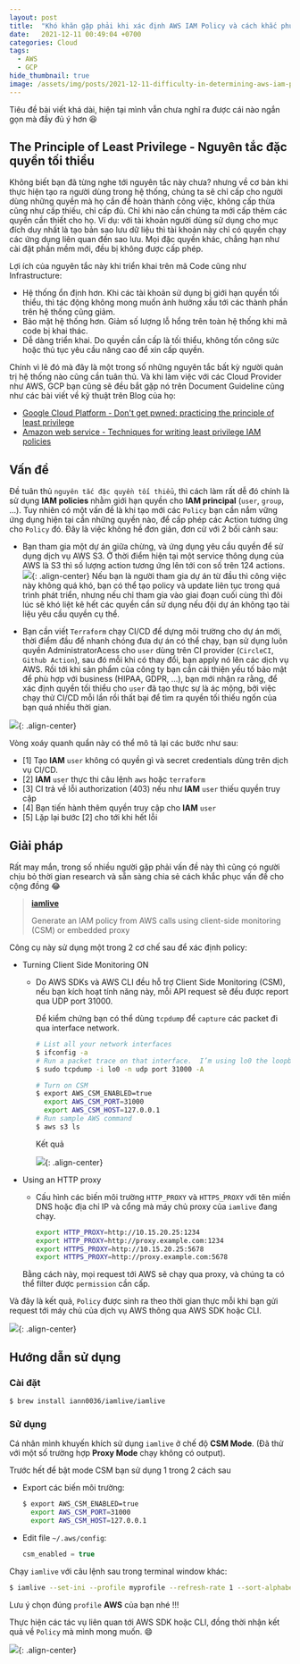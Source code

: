 ```yaml
---
layout: post
title:  "Khó khăn gặp phải khi xác định AWS IAM Policy và cách khắc phục"
date:   2021-12-11 00:49:04 +0700
categories: Cloud
tags:
  - AWS
  - GCP
hide_thumbnail: true
image: /assets/img/posts/2021-12-11-difficulty-in-determining-aws-iam-policies-for-least-privilege-compliance-and-solution/principle-of-least-privilege.jpeg
---
```


Tiêu đề bài viết khá dài, hiện tại mình vẫn chưa nghĩ ra được cái nào ngắn gọn mà đầy đủ ý hơn 😆
## The Principle of Least Privilege - Nguyên tắc đặc quyền tối thiểu

Không biết bạn đã từng nghe tới nguyên tắc này chưa? nhưng về cơ bản khi thực hiện tạo ra người dùng trong hệ thống, chúng ta sẽ chỉ cấp cho người dùng những quyền mà họ cần để hoàn thành công việc, không cấp thừa cũng như cấp thiếu, chỉ cấp đủ. Chỉ khi nào cần chúng ta mới cấp thêm các quyền cần thiết cho họ. Ví dụ: với tài khoản người dùng sử dụng cho mục đích duy nhất là tạo bản sao lưu dữ liệu thì tài khoản này chỉ có quyền chạy các ứng dụng liên quan đến sao lưu. Mọi đặc quyền khác, chẳng hạn như cài đặt phần mềm mới, đều bị không được cấp phép.

Lợi ích của nguyên tắc này khi triển khai trên mã Code cũng như Infrastructure:

- Hệ thống ổn định hơn. Khi các tài khoản sử dụng bị giới hạn quyền tối thiểu, thì tác động không mong muốn ảnh hưởng xấu tới các thành phần trên hệ thống cũng giảm.
- Bảo mật hệ thống hơn. Giảm số lượng lỗ hổng trên toàn hệ thống khi mã code bị khai thác.
- Dễ dàng triển khai. Do quyền cần cấp là tối thiểu, không tốn công sức hoặc thủ tục yêu cầu nâng cao để xin cấp quyền.

Chính vì lẽ đó mà đây là một trong số những nguyên tắc bất kỳ người quản trị hệ thống nào cũng cần tuân thủ. Và khi làm việc với các Cloud Provider như AWS, GCP bạn cũng sẽ đều bắt gặp nó trên Document Guideline cũng như các bài viết về kỹ thuật trên Blog của họ:
- [Google Cloud Platform - Don't get pwned: practicing the principle of least privilege](https://cloud.google.com/blog/products/identity-security/dont-get-pwned-practicing-the-principle-of-least-privilege)
- [Amazon web service - Techniques for writing least privilege IAM policies](https://aws.amazon.com/blogs/security/techniques-for-writing-least-privilege-iam-policies/)

## Vấn đề

Đề tuân thủ `nguyên tắc đặc quyền tối thiểu`, thì cách làm rất dễ đó chính là sử dụng **IAM policies** nhằm giới hạn quyền cho **IAM principal** (`user`, `group`, ...). Tuy nhiên có một vấn đề là khi tạo mới các `Policy` bạn cần nắm vững ứng dụng hiện tại cần những quyền nào, để cấp phép các Action tương ứng cho `Policy` đó. Đây là việc không hề đơn giản, đơn cử với 2 bối cảnh sau:

- Bạn tham gia một dự án giữa chừng, và ứng dụng yêu cầu quyền để sử dụng dịch vụ AWS S3. Ở thời điểm hiện tại một service thông dụng của AWS là S3 thì số lượng action tương ứng lên tới con số trên 124 actions.
![](/assets/img/posts/2021-12-11-difficulty-in-determining-aws-iam-policies-for-least-privilege-compliance-and-solution/s3-actions.png){: .align-center}
Nếu bạn là người tham gia dự án từ đầu thì công việc này không quá khó, bạn có thể tạo policy và update liên tục trong quá trình phát triển, nhưng nếu chỉ tham gia vào giai đoạn cuối cùng thì đôi lúc sẽ khó liệt kê hết các quyền cần sử dụng nếu đội dự án không tạo tài liệu yêu cầu quyền cụ thể.

- Bạn cần viết `Terraform` chạy CI/CD để dựng môi trường cho dự án mới, thời điểm đầu để nhanh chóng đưa dự án có thể chạy, bạn sử dụng luôn quyền AdministratorAcess cho `user` dùng trên CI provider (`CircleCI`, `Github Action`), sau đó mỗi khi có thay đổi, bạn apply nó lên các dịch vụ AWS. Rồi tới khi sản phẩm của công ty bạn cần cải thiện yếu tố bảo mật để phù hợp với business (HIPAA, GDPR, ...), bạn mới nhận ra rằng, để xác định quyền tối thiểu cho `user` đã tạo thực sự là ác mộng, bởi việc chạy thử CI/CD mỗi lần rồi thất bại để tìm ra quyền tối thiếu ngốn của bạn quá nhiều thời gian.

![](/assets/img/posts/2021-12-11-difficulty-in-determining-aws-iam-policies-for-least-privilege-compliance-and-solution/special-hell.jpeg){: .align-center}

Vòng xoáy quanh quẩn này có thể mô tả lại các bước như sau:

- [1] Tạo **IAM** `user` không có quyền gì và secret credentials dùng trên dịch vụ CI/CD.
- [2] **IAM** `user` thực thi câu lệnh `aws` hoặc `terraform`
- [3] CI trả về lỗi authorization (403) nếu như **IAM** `user` thiếu quyền truy cập
- [4] Bạn tiến hành thêm quyền truy cập cho **IAM** `user`
- [5] Lặp lại bước [2] cho tới khi hết lỗi

## Giải pháp

Rất may mắn, trong số nhiều người gặp phải vấn đề này thì cũng có người chịu bỏ thời gian research và sẵn sàng chia sẻ cách khắc phục vấn đề cho cộng đồng 😂

> [**iamlive**](https://github.com/iann0036/iamlive)
>
> Generate an IAM policy from AWS calls using client-side monitoring (CSM) or embedded proxy

Công cụ này sử dụng một trong 2 cơ chế sau để xác định policy:

- Turning Client Side Monitoring ON
  - Do AWS SDKs và AWS CLI đều hỗ trợ Client Side Monitoring (CSM), nếu bạn kích hoạt tính năng này, mỗi API request sẽ đều được report qua UDP port 31000.

    Để kiểm chứng bạn có thể dùng `tcpdump` để `capture` các packet đi qua interface network.

    ```bash
    # List all your network interfaces
    $ ifconfig -a
    # Run a packet trace on that interface.  I’m using lo0 the loopback interface, so I run:
    $ sudo tcpdump -i lo0 -n udp port 31000 -A
    ```

    ```bash
    # Turn on CSM
    $ export AWS_CSM_ENABLED=true
      export AWS_CSM_PORT=31000
      export AWS_CSM_HOST=127.0.0.1
    # Run sample AWS command
    $ aws s3 ls
    ```

    Kết quả

    ![](/assets/img/posts/2021-12-11-difficulty-in-determining-aws-iam-policies-for-least-privilege-compliance-and-solution/tcpdump.png){: .align-center}

- Using an HTTP proxy
  - Cấu hình các biến môi trường `HTTP_PROXY` và `HTTPS_PROXY` với tên miền DNS hoặc địa chỉ IP và cổng mà máy chủ proxy của `iamlive` đang chạy.

    ```bash
    export HTTP_PROXY=http://10.15.20.25:1234
    export HTTP_PROXY=http://proxy.example.com:1234
    export HTTPS_PROXY=http://10.15.20.25:5678
    export HTTPS_PROXY=http://proxy.example.com:5678
    ```

  Bằng cách này, mọi request tới AWS sẽ chạy qua proxy, và chúng ta có thể filter được `permission` cần cấp.

Và đây là kết quả, `Policy` được sinh ra theo thời gian thực mỗi khi bạn gửi request tới máy chủ của dịch vụ AWS thông qua AWS SDK hoặc CLI.

![](/assets/img/posts/2021-12-11-difficulty-in-determining-aws-iam-policies-for-least-privilege-compliance-and-solution/iamlive.gif){: .align-center}

## Hướng dẫn sử dụng

### Cài đặt

```bash
$ brew install iann0036/iamlive/iamlive
```

### Sử dụng

Cá nhân mình khuyến khích sử dụng `iamlive` ở chế độ **CSM Mode**. (Đã thử với một số trường hợp **Proxy Mode** chạy không có output).

Trước hết để bật mode CSM bạn sử dụng 1 trong 2 cách sau

- Export các biến môi trường:

  ```bash
  $ export AWS_CSM_ENABLED=true
    export AWS_CSM_PORT=31000
    export AWS_CSM_HOST=127.0.0.1
  ```

- Edit file `~/.aws/config`:

  ```js
  csm_enabled = true
  ```

Chạy `iamlive` với câu lệnh sau trong terminal window khác:

```bash
$ iamlive --set-ini --profile myprofile --refresh-rate 1 --sort-alphabetical --host 127.0.0.1
```

Lưu ý chọn đúng `profile` **AWS** của bạn nhé !!!

Thực hiện các tác vụ liên quan tới AWS SDK hoặc CLI, đồng thời nhận kết quả về `Policy` mà mình mong muốn. 😄

![](/assets/img/posts/2021-12-11-difficulty-in-determining-aws-iam-policies-for-least-privilege-compliance-and-solution/terraform-demo.png){: .align-center}
